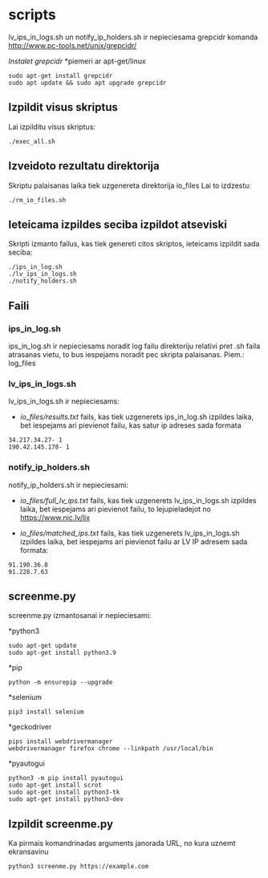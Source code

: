 # scripts

lv_ips_in_logs.sh un notify_ip_holders.sh ir nepieciesama grepcidr komanda
http://www.pc-tools.net/unix/grepcidr/

*Instalet grepcidr*
*piemeri ar apt-get/linux
```
sudo apt-get install grepcidr
sudo apt update && sudo apt upgrade grepcidr
```

## Izpildit visus skriptus
Lai izpilditu visus skriptus:
```
./exec_all.sh
```

## Izveidoto rezultatu direktorija
Skriptu palaisanas laika tiek uzgenereta direktorija io_files
Lai to izdzestu:
```
./rm_io_files.sh
```


## Ieteicama izpildes seciba izpildot atseviski
Skripti izmanto failus, kas tiek genereti citos skriptos, ieteicams izpildit sada seciba:
```
./ips_in_log.sh
./lv_ips_in_logs.sh
./notify_holders.sh
```

## Faili

### ips_in_log.sh
ips_in_log.sh ir nepieciesams noradit log failu direktoriju relativi pret .sh faila atrasanas vietu, to bus iespejams noradit pec skripta palaisanas. 
Piem.: log_files

### lv_ips_in_logs.sh
lv_ips_in_logs.sh ir nepieciesams:

* *io_files/results.txt* fails, kas tiek uzgenerets ips_in_log.sh izpildes laika, bet iespejams ari pievienot failu, kas satur ip adreses sada formata

```
34.217.34.27- 1
190.42.145.178- 1
```

### notify_ip_holders.sh
notify_ip_holders.sh ir nepieciesami:

* *io_files/full_lv_ips.txt* fails, kas tiek uzgenerets lv_ips_in_logs.sh izpildes laika, bet iespejams ari pievienot failu, to lejupieladejot no https://www.nic.lv/lix


* *io_files/matched_ips.txt* fails, kas tiek uzgenerets lv_ips_in_logs.sh izpildes laika, bet iespejams ari pievienot failu ar LV IP adresem sada formata:

```
91.190.36.8
91.228.7.63
```

## screenme.py
screenme.py izmantosanai ir nepieciesami:

*python3
```
sudo apt-get update
sudo apt-get install python3.9
```

*pip
```
python -m ensurepip --upgrade
```

*selenium
```
pip3 install selenium
```

*geckodriver
```
pips install webdrivermanager
webdrivermanager firefox chrome --linkpath /usr/local/bin
```

*pyautogui
```
python3 -m pip install pyautogui
sudo apt-get install scrot
sudo apt-get install python3-tk
sudo apt-get install python3-dev
```

## Izpildit screenme.py
Ka pirmais komandrinadas arguments janorada URL, no kura uznemt ekransavinu
```
python3 screenme.py https://example.com
```
